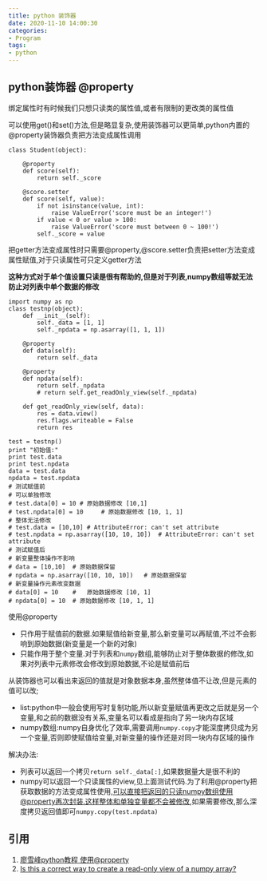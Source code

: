 ```yaml
---
title: python 装饰器
date: 2020-11-10 14:00:30
categories:
- Program
tags:
- python
---
```


## python装饰器 @property

绑定属性时有时候我们只想只读类的属性值,或者有限制的更改类的属性值

可以使用get()和set()方法,但是略显复杂,使用装饰器可以更简单,python内置的@property装饰器负责把方法变成属性调用

    class Student(object):
    
        @property
        def score(self):
            return self._score
    
        @score.setter
        def score(self, value):
            if not isinstance(value, int):
                raise ValueError('score must be an integer!')
            if value < 0 or value > 100:
                raise ValueError('score must between 0 ~ 100!')
            self._score = value
把getter方法变成属性时只需要@property,@score.setter负责把setter方法变成属性赋值,对于只读属性可只定义getter方法

**这种方式对于单个值设置只读是很有帮助的,但是对于列表,numpy数组等就无法防止对列表中单个数据的修改**

    import numpy as np
    class testnp(object):
        def __init__(self):
            self._data = [1, 1]
            self._npdata = np.asarray([1, 1, 1])

        @property
        def data(self):
            return self._data
        
        @property
        def npdata(self):
            return self._npdata
            # return self.get_readOnly_view(self._npdata)

        def get_readOnly_view(self, data):
            res = data.view()
            res.flags.writeable = False
            return res

    test = testnp()
    print "初始值:"
    print test.data
    print test.npdata
    data = test.data
    npdata = test.npdata
    # 测试赋值前
    # 可以单独修改
    # test.data[0] = 10 # 原始数据修改 [10,1]
    # test.npdata[0] = 10     # 原始数据修改 [10, 1, 1]
    # 整体无法修改
    # test.data = [10,10] # AttributeError: can't set attribute
    # test.npdata = np.asarray([10, 10, 10])  # AttributeError: can't set attribute
    # 测试赋值后
    # 新变量整体操作不影响
    # data = [10,10]  # 原始数据保留
    # npdata = np.asarray([10, 10, 10])   # 原始数据保留
    # 新变量操作元素改变数据
    # data[0] = 10    #   原始数据修改 [10, 1]
    # npdata[0] = 10  # 原始数据修改 [10, 1, 1]
使用@property
- 只作用于赋值前的数据.如果赋值给新变量,那么新变量可以再赋值,不过不会影响到原始数据(新变量是一个新的对象)
- 只能作用于整个变量.对于列表和`numpy`数组,能够防止对于整体数据的修改,如果对列表中元素修改会修改到原始数据,不论是赋值前后

从装饰器也可以看出来返回的值就是对象数据本身,虽然整体值不让改,但是元素的值可以改;
- list:python中一般会使用写时复制功能,所以新变量赋值再更改之后就是另一个变量,和之前的数据没有关系,变量名可以看成是指向了另一块内存区域
- numpy数组:numpy自身优化了效率,需要调用`numpy.copy`才能深度拷贝成为另一个变量,否则即使赋值给变量,对新变量的操作还是对同一块内存区域的操作

解决办法:
- 列表可以返回一个拷贝`return self._data[:]`,如果数据量大是很不利的
- numpy可以返回一个只读属性的view,见上面测试代码.为了利用@property把获取数据的方法变成属性使用,可以直接把返回的只读numpy数组使用@property再次封装.这样整体和单独变量都不会被修改,如果需要修改,那么深度拷贝返回值即可`numpy.copy(test.npdata)`

## 引用
1. [廖雪峰python教程 使用@property](https://www.liaoxuefeng.com/wiki/1016959663602400/1017502538658208)
2. [Is this a correct way to create a read-only view of a numpy array?](https://stackoverflow.com/questions/60810463/is-this-a-correct-way-to-create-a-read-only-view-of-a-numpy-array)          
